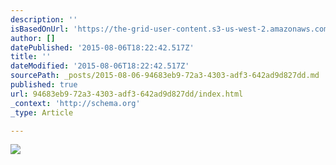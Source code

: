 ```yaml
---
description: ''
isBasedOnUrl: 'https://the-grid-user-content.s3-us-west-2.amazonaws.com/98274a45-1ac8-468c-bc65-b7368fe4b4c5.png'
author: []
datePublished: '2015-08-06T18:22:42.517Z'
title: ''
dateModified: '2015-08-06T18:22:42.517Z'
sourcePath: _posts/2015-08-06-94683eb9-72a3-4303-adf3-642ad9d827dd.md
published: true
url: 94683eb9-72a3-4303-adf3-642ad9d827dd/index.html
_context: 'http://schema.org'
_type: Article

---
```

![](https://the-grid-user-content.s3-us-west-2.amazonaws.com/98274a45-1ac8-468c-bc65-b7368fe4b4c5.png)